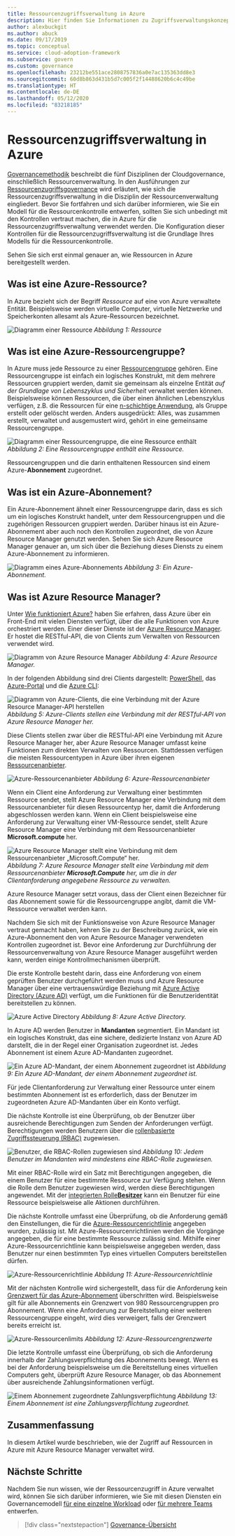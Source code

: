 ```yaml
---
title: Ressourcenzugriffsverwaltung in Azure
description: Hier finden Sie Informationen zu Zugriffsverwaltungskonzepten wie Azure Resource Manager, Abonnements, Ressourcengruppen und Ressourcen.
author: alexbuckgit
ms.author: abuck
ms.date: 09/17/2019
ms.topic: conceptual
ms.service: cloud-adoption-framework
ms.subservice: govern
ms.custom: governance
ms.openlocfilehash: 23212be551ace2808757836a0e7ac135363dd8e3
ms.sourcegitcommit: 60d8b863d431b5d7c005f2f14488620b6c4c49be
ms.translationtype: HT
ms.contentlocale: de-DE
ms.lasthandoff: 05/12/2020
ms.locfileid: "83218185"
---
```

# <a name="resource-access-management-in-azure"></a>Ressourcenzugriffsverwaltung in Azure

[Governancemethodik](../index.md) beschreibt die fünf Disziplinen der Cloudgovernance, einschließlich Ressourcenverwaltung. In den Ausführungen zur [Ressourcenzugriffsgovernance](./index.md) wird erläutert, wie sich die Ressourcenzugriffsverwaltung in die Disziplin der Ressourcenverwaltung eingliedert. Bevor Sie fortfahren und sich darüber informieren, wie Sie ein Modell für die Ressourcenkontrolle entwerfen, sollten Sie sich unbedingt mit den Kontrollen vertraut machen, die in Azure für die Ressourcenzugriffsverwaltung verwendet werden. Die Konfiguration dieser Kontrollen für die Ressourcenzugriffsverwaltung ist die Grundlage Ihres Modells für die Ressourcenkontrolle.

Sehen Sie sich erst einmal genauer an, wie Ressourcen in Azure bereitgestellt werden.

<!-- markdownlint-disable MD026 -->

## <a name="what-is-an-azure-resource"></a>Was ist eine Azure-Ressource?

In Azure bezieht sich der Begriff _Ressource_ auf eine von Azure verwaltete Entität. Beispielsweise werden virtuelle Computer, virtuelle Netzwerke und Speicherkonten allesamt als Azure-Ressourcen bezeichnet.

![Diagramm einer Ressource](../../_images/govern/design/governance-1-9.png)
_Abbildung 1: Ressource_

## <a name="what-is-an-azure-resource-group"></a>Was ist eine Azure-Ressourcengruppe?

In Azure muss jede Ressource zu einer [Ressourcengruppe](https://docs.microsoft.com/azure/azure-resource-manager/management/overview#resource-groups) gehören. Eine Ressourcengruppe ist einfach ein logisches Konstrukt, mit dem mehrere Ressourcen gruppiert werden, damit sie gemeinsam als einzelne Entität _auf der Grundlage von Lebenszyklus und Sicherheit_ verwaltet werden können. Beispielsweise können Ressourcen, die über einen ähnlichen Lebenszyklus verfügen, z.B. die Ressourcen für eine [n-schichtige Anwendung](https://docs.microsoft.com/azure/architecture/guide/architecture-styles/n-tier), als Gruppe erstellt oder gelöscht werden. Anders ausgedrückt: Alles, was zusammen erstellt, verwaltet und ausgemustert wird, gehört in eine gemeinsame Ressourcengruppe.

![Diagramm einer Ressourcengruppe, die eine Ressource enthält](../../_images/govern/design/governance-1-10.png)
_Abbildung 2: Eine Ressourcengruppe enthält eine Ressource._

Ressourcengruppen und die darin enthaltenen Ressourcen sind einem Azure-**Abonnement** zugeordnet.

## <a name="what-is-an-azure-subscription"></a>Was ist ein Azure-Abonnement?

Ein Azure-Abonnement ähnelt einer Ressourcengruppe darin, dass es sich um ein logisches Konstrukt handelt, unter dem Ressourcengruppen und die zugehörigen Ressourcen gruppiert werden. Darüber hinaus ist ein Azure-Abonnement aber auch noch den Kontrollen zugeordnet, die von Azure Resource Manager genutzt werden. Sehen Sie sich Azure Resource Manager genauer an, um sich über die Beziehung dieses Diensts zu einem Azure-Abonnement zu informieren.

![Diagramm eines Azure-Abonnements](../../_images/govern/design/governance-1-11.png)
_Abbildung 3: Ein Azure-Abonnement._

## <a name="what-is-azure-resource-manager"></a>Was ist Azure Resource Manager?

Unter [Wie funktioniert Azure?](../../get-started/what-is-azure.md) haben Sie erfahren, dass Azure über ein Front-End mit vielen Diensten verfügt, über die alle Funktionen von Azure orchestriert werden. Einer dieser Dienste ist der [Azure Resource Manager](https://docs.microsoft.com/azure/azure-resource-manager). Er hostet die RESTful-API, die von Clients zum Verwalten von Ressourcen verwendet wird.

![Diagramm von Azure Resource Manager](../../_images/govern/design/governance-1-12.png)
_Abbildung 4: Azure Resource Manager._

In der folgenden Abbildung sind drei Clients dargestellt: [PowerShell](https://docs.microsoft.com/powershell/azure/overview), das [Azure-Portal](https://portal.azure.com) und die [Azure CLI](https://docs.microsoft.com/cli/azure):

![Diagramm von Azure-Clients, die eine Verbindung mit der Azure Resource Manager-API herstellen](../../_images/govern/design/governance-1-13.png)
_Abbildung 5: Azure-Clients stellen eine Verbindung mit der RESTful-API von Azure Resource Manager her._

Diese Clients stellen zwar über die RESTful-API eine Verbindung mit Azure Resource Manager her, aber Azure Resource Manager umfasst keine Funktionen zum direkten Verwalten von Ressourcen. Stattdessen verfügen die meisten Ressourcentypen in Azure über ihren eigenen [Ressourcenanbieter](https://docs.microsoft.com/azure/azure-resource-manager/management/overview#terminology).

![Azure-Ressourcenanbieter](../../_images/govern/design/governance-1-14.png)
_Abbildung 6: Azure-Ressourcenanbieter_

Wenn ein Client eine Anforderung zur Verwaltung einer bestimmten Ressource sendet, stellt Azure Resource Manager eine Verbindung mit dem Ressourcenanbieter für diesen Ressourcentyp her, damit die Anforderung abgeschlossen werden kann. Wenn ein Client beispielsweise eine Anforderung zur Verwaltung einer VM-Ressource sendet, stellt Azure Resource Manager eine Verbindung mit dem Ressourcenanbieter **Microsoft.compute** her.

![Azure Resource Manager stellt eine Verbindung mit dem Ressourcenanbieter „Microsoft.Compute“ her.](../../_images/govern/design/governance-1-15.png)
_Abbildung 7: Azure Resource Manager stellt eine Verbindung mit dem Ressourcenanbieter **Microsoft.Compute** her, um die in der Clientanforderung angegebene Ressource zu verwalten._

Azure Resource Manager setzt voraus, dass der Client einen Bezeichner für das Abonnement sowie für die Ressourcengruppe angibt, damit die VM-Ressource verwaltet werden kann.

Nachdem Sie sich mit der Funktionsweise von Azure Resource Manager vertraut gemacht haben, kehren Sie zu der Beschreibung zurück, wie ein Azure-Abonnement den von Azure Resource Manager verwendeten Kontrollen zugeordnet ist. Bevor eine Anforderung zur Durchführung der Ressourcenverwaltung von Azure Resource Manager ausgeführt werden kann, werden einige Kontrollmechanismen überprüft.

Die erste Kontrolle besteht darin, dass eine Anforderung von einem geprüften Benutzer durchgeführt werden muss und Azure Resource Manager über eine vertrauenswürdige Beziehung mit [Azure Active Directory (Azure AD)](https://docs.microsoft.com/azure/active-directory) verfügt, um die Funktionen für die Benutzeridentität bereitstellen zu können.

![Azure Active Directory](../../_images/govern/design/governance-1-16.png)
_Abbildung 8: Azure Active Directory._

In Azure AD werden Benutzer in **Mandanten** segmentiert. Ein Mandant ist ein logisches Konstrukt, das eine sichere, dedizierte Instanz von Azure AD darstellt, die in der Regel einer Organisation zugeordnet ist. Jedes Abonnement ist einem Azure AD-Mandanten zugeordnet.

![Ein Azure AD-Mandant, der einem Abonnement zugeordnet ist](../../_images/govern/design/governance-1-17.png)
_Abbildung 9: Ein Azure AD-Mandant, der einem Abonnement zugeordnet ist._

Für jede Clientanforderung zur Verwaltung einer Ressource unter einem bestimmten Abonnement ist es erforderlich, dass der Benutzer im zugeordneten Azure AD-Mandanten über ein Konto verfügt.

Die nächste Kontrolle ist eine Überprüfung, ob der Benutzer über ausreichende Berechtigungen zum Senden der Anforderungen verfügt. Berechtigungen werden Benutzern über die [rollenbasierte Zugriffssteuerung (RBAC)](https://docs.microsoft.com/azure/role-based-access-control) zugewiesen.

![Benutzer, die RBAC-Rollen zugewiesen sind](../../_images/govern/design/governance-1-18.png)
_Abbildung 10: Jedem Benutzer im Mandanten wird mindestens eine RBAC-Rolle zugewiesen._

Mit einer RBAC-Rolle wird ein Satz mit Berechtigungen angegeben, die einem Benutzer für eine bestimmte Ressource zur Verfügung stehen. Wenn die Rolle dem Benutzer zugewiesen wird, werden diese Berechtigungen angewendet. Mit der [integrierten Rolle**Besitzer**](https://docs.microsoft.com/azure/role-based-access-control/built-in-roles#owner) kann ein Benutzer für eine Ressource beispielsweise alle Aktionen durchführen.

Die nächste Kontrolle umfasst eine Überprüfung, ob die Anforderung gemäß den Einstellungen, die für die [Azure-Ressourcenrichtlinie](https://docs.microsoft.com/azure/governance/policy) angegeben wurden, zulässig ist. Mit Azure-Ressourcenrichtlinien werden die Vorgänge angegeben, die für eine bestimmte Ressource zulässig sind. Mithilfe einer Azure-Ressourcenrichtlinie kann beispielsweise angegeben werden, dass Benutzer nur einen bestimmten Typ eines virtuellen Computers bereitstellen dürfen.

![Azure-Ressourcenrichtlinie](../../_images/govern/design/governance-1-19.png)
_Abbildung 11: Azure-Ressourcenrichtlinie_

Mit der nächsten Kontrolle wird sichergestellt, dass für die Anforderung kein [Grenzwert für das Azure-Abonnement](https://docs.microsoft.com/azure/azure-resource-manager/management/azure-subscription-service-limits) überschritten wird. Beispielsweise gilt für alle Abonnements ein Grenzwert von 980 Ressourcengruppen pro Abonnement. Wenn eine Anforderung zur Bereitstellung einer weiteren Ressourcengruppe eingeht, wird dies verweigert, falls der Grenzwert bereits erreicht ist.

![Azure-Ressourcenlimits](../../_images/govern/design/governance-1-20.png)
_Abbildung 12: Azure-Ressourcengrenzwerte_

Die letzte Kontrolle umfasst eine Überprüfung, ob sich die Anforderung innerhalb der Zahlungsverpflichtung des Abonnements bewegt. Wenn es bei der Anforderung beispielsweise um die Bereitstellung eines virtuellen Computers geht, überprüft Azure Resource Manager, ob das Abonnement über ausreichende Zahlungsinformationen verfügt.

![Einem Abonnement zugeordnete Zahlungsverpflichtung](../../_images/govern/design/governance-1-21.png)
_Abbildung 13: Einem Abonnement ist eine Zahlungsverpflichtung zugeordnet._

## <a name="summary"></a>Zusammenfassung

In diesem Artikel wurde beschrieben, wie der Zugriff auf Ressourcen in Azure mit Azure Resource Manager verwaltet wird.

## <a name="next-steps"></a>Nächste Schritte

Nachdem Sie nun wissen, wie der Ressourcenzugriff in Azure verwaltet wird, können Sie sich darüber informieren, wie Sie mit diesen Diensten ein Governancemodell [für eine einzelne Workload](./governance-simple-workload.md) oder [für mehrere Teams](./governance-multiple-teams.md) entwerfen.

> [!div class="nextstepaction"]
> [Governance-Übersicht](../index.md)
